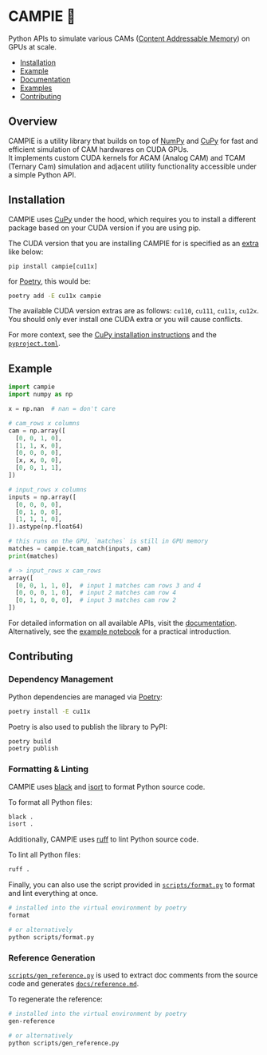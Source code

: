 # CAMPIE 🥧

Python APIs to simulate various CAMs
([Content Addressable Memory]("https://en.wikipedia.org/wiki/Content-addressable_memory"))
on GPUs at scale.

-   [Installation](#installation)
-   [Example](#example)
-   [Documentation](./docs/reference.md)
-   [Examples](./docs/example.ipynb)
-   [Contributing](#contributing)

## Overview

CAMPIE is a utility library that builds on top of [NumPy](https://numpy.org) and
[CuPy](https://cupy.dev) for fast and efficient simulation of CAM hardwares on CUDA GPUs. \
It implements custom CUDA kernels for ACAM (Analog CAM) and TCAM (Ternary Cam) simulation
and adjacent utility functionality accessible under a simple Python API.

## Installation

CAMPIE uses [CuPy](https://cupy.dev) under the hood,
which requires you to install a different package based on your CUDA version if you are using pip.

The CUDA version that you are installing CAMPIE for is specified as an [extra](https://peps.python.org/pep-0508/#extras) like below:

```
pip install campie[cu11x]
```

for [Poetry](https://github.com/python-poetry/poetry), this would be:

```sh
poetry add -E cu11x campie
```

The available CUDA version extras are as follows: `cu110`, `cu111`, `cu11x`, `cu12x`.
You should only ever install one CUDA extra or you will cause conflicts.

For more context, see the [CuPy installation instructions](https://github.com/cupy/cupy#pip) and
the [`pyproject.toml`](./pyproject.toml).

## Example

```python
import campie
import numpy as np

x = np.nan  # nan = don't care

# cam_rows x columns
cam = np.array([
  [0, 0, 1, 0],
  [1, 1, x, 0],
  [0, 0, 0, 0],
  [x, x, 0, 0],
  [0, 0, 1, 1],
])

# input_rows x columns
inputs = np.array([
  [0, 0, 0, 0],
  [0, 1, 0, 0],
  [1, 1, 1, 0],
]).astype(np.float64)

# this runs on the GPU, `matches` is still in GPU memory
matches = campie.tcam_match(inputs, cam)
print(matches)

# -> input_rows x cam_rows
array([
  [0, 0, 1, 1, 0],  # input 1 matches cam rows 3 and 4
  [0, 0, 0, 1, 0],  # input 2 matches cam row 4
  [0, 1, 0, 0, 0],  # input 3 matches cam row 2
])
```

For detailed information on all available APIs, visit the [documentation](./docs/reference.md).
Alternatively, see the [example notebook](./docs/example.ipynb) for a practical introduction.

## Contributing

### Dependency Management

Python dependencies are managed via [Poetry](https://github.com/python-poetry/poetry):

```sh
poetry install -E cu11x
```

Poetry is also used to publish the library to PyPI:

```sh
poetry build
poetry publish
```

### Formatting & Linting

CAMPIE uses [black](https://github.com/psf/black) and [isort](https://github.com/PyCQA/isort)
to format Python source code.

To format all Python files:

```sh
black .
isort .
```

Additionally, CAMPIE uses [ruff](https://ruff.rs) to lint Python source code.

To lint all Python files:

```sh
ruff .
```

Finally, you can also use the script provided in [`scripts/format.py`](./scripts/format.py) to
format and lint everything at once.

```sh
# installed into the virtual environment by poetry
format

# or alternatively
python scripts/format.py
```

### Reference Generation

[`scripts/gen_reference.py`](./docs/gen_reference.py) is used to extract doc comments from the source
code and generates [`docs/reference.md`](./docs/reference.md).

To regenerate the reference:

```sh
# installed into the virtual environment by poetry
gen-reference

# or alternatively
python scripts/gen_reference.py
```
